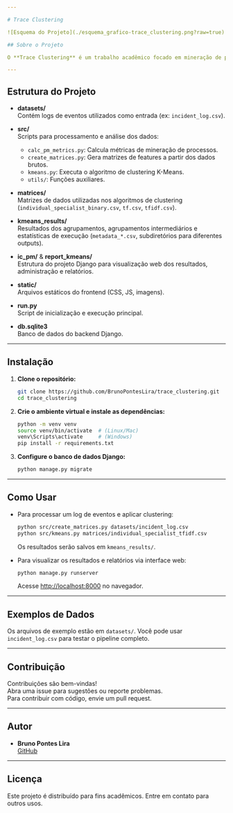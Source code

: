 ```yaml
---

# Trace Clustering

![Esquema do Projeto](./esquema_grafico-trace_clustering.png?raw=true)

## Sobre o Projeto

O **Trace Clustering** é um trabalho acadêmico focado em mineração de processos, utilizando algoritmos de agrupamento (clustering) para analisar e extrair padrões de logs de eventos. O projeto oferece scripts para pré-processamento dos dados, geração de matrizes de features e aplicação do K-Means, além de uma interface web (Django) para visualização dos resultados.

---
```


## Estrutura do Projeto

- **datasets/**  
  Contém logs de eventos utilizados como entrada (ex: `incident_log.csv`).

- **src/**  
  Scripts para processamento e análise dos dados:
  - `calc_pm_metrics.py`: Calcula métricas de mineração de processos.
  - `create_matrices.py`: Gera matrizes de features a partir dos dados brutos.
  - `kmeans.py`: Executa o algoritmo de clustering K-Means.
  - `utils/`: Funções auxiliares.

- **matrices/**  
  Matrizes de dados utilizadas nos algoritmos de clustering (`individual_specialist_binary.csv`, `tf.csv`, `tfidf.csv`).

- **kmeans_results/**  
  Resultados dos agrupamentos, agrupamentos intermediários e estatísticas de execução (`metadata_*.csv`, subdiretórios para diferentes outputs).

- **ic_pm/** & **report_kmeans/**  
  Estrutura do projeto Django para visualização web dos resultados, administração e relatórios.

- **static/**  
  Arquivos estáticos do frontend (CSS, JS, imagens).

- **run.py**  
  Script de inicialização e execução principal.

- **db.sqlite3**  
  Banco de dados do backend Django.

---

## Instalação

1. **Clone o repositório:**
   ```bash
   git clone https://github.com/BrunoPontesLira/trace_clustering.git
   cd trace_clustering
   ```

2. **Crie o ambiente virtual e instale as dependências:**
   ```bash
   python -m venv venv
   source venv/bin/activate  # (Linux/Mac)
   venv\Scripts\activate     # (Windows)
   pip install -r requirements.txt
   ```

3. **Configure o banco de dados Django:**
   ```bash
   python manage.py migrate
   ```

---

## Como Usar

- Para processar um log de eventos e aplicar clustering:
  ```bash
  python src/create_matrices.py datasets/incident_log.csv
  python src/kmeans.py matrices/individual_specialist_tfidf.csv
  ```
  Os resultados serão salvos em `kmeans_results/`.

- Para visualizar os resultados e relatórios via interface web:
  ```bash
  python manage.py runserver
  ```
  Acesse [http://localhost:8000](http://localhost:8000) no navegador.

---

## Exemplos de Dados

Os arquivos de exemplo estão em `datasets/`. Você pode usar `incident_log.csv` para testar o pipeline completo.

---

## Contribuição

Contribuições são bem-vindas!  
Abra uma issue para sugestões ou reporte problemas.  
Para contribuir com código, envie um pull request.

---

## Autor

- **Bruno Pontes Lira**  
  [GitHub](https://github.com/BrunoPontesLira)

---

## Licença

Este projeto é distribuído para fins acadêmicos. Entre em contato para outros usos.